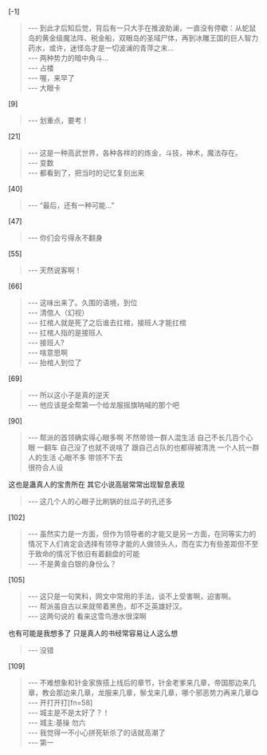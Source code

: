 
[-1] 
>--- 到此才后知后觉，背后有一只大手在推波助澜，一直没有停歇：从蛇鼠岛的黄金级魔法阵、税金船，双眼岛的圣域尸体，再到冰雕王国的巨人智力药水，或许，迷怪岛才是一切波澜的青萍之末…<br>
>--- 两种势力的暗中角斗…<br>
>--- 占楼<br>
>--- 喔，来早了<br>
>--- 大眼卡<br>

[9] 
>--- 划重点，要考！<br>

[21] 
>--- 这是一种高武世界，各种各样的的炼金，斗技，神术，魔法存在。<br>
>--- 变数<br>
>--- 都看到了，把当时的记忆复刻出来<br>

[40] 
>--- “最后，还有一种可能...”<br>

[47] 
>--- 你们会亏得永不翻身<br>

[55] 
>--- 天然说客啊！<br>

[66] 
>--- 这味出来了。久围的语境，到位<br>
>--- 清倌人（幻视）<br>
>--- 扛棺人就是死了之后谁去扛棺，接班人才能扛棺<br>
>--- 扛棺人指的是接班人<br>
>--- 接班人?<br>
>--- 啥意思啊<br>
>--- 抬棺人到位了<br>

[69] 
>--- 所以这小子是真的逆天<br>
>--- 他应该是全帮第一个给龙服摇旗呐喊的那个吧<br>

[90] 
>--- 帮派的首领确实得心眼多啊
不然带领一群人混生活
自己不长几百个心眼
一翻车
自己没了也就不说啥了
跟自己占队的也都得被清洗
一个人抗一群人的生活     心眼不多
带领不下去    
很符合人设

这也是蛊真人的宝贵所在
其它小说高层常常出现智息表现<br>
>--- 这几个人的心眼子比刷锅的丝瓜子的孔还多<br>

[102] 
>--- 虽然实力是一方面，但作为领导者的才能又是另一方面，在同等实力的情况下人们肯定会选择有领导才能的人做领头人，而在实力有些差距但不至于致命的情况下依旧有着翻盘的可能<br>
>--- 不是黄金白银的身份么？<br>

[105] 
>--- 这只是一句笑料，网文中常用的手法，谈不上受害啊，迫害啊。<br>
>--- 帮派虽自古以来就带着黑色，却不乏英雄好汉。<br>
>--- 这两句说的
看来这雪鸟港水很深啊

也有可能是我想多了
只是真人的书经常容易让人这么想<br>
>--- 没错<br>

[109] 
>--- 不难想象和针金家族搭上线后的章节，针金老爹来几章，帝国那边来几章，教会那边来几章，龙服来几章，鬃戈来几章，哪个邪恶势力再来几章😋<br>
>--- 开打开打[fn=58]<br>
>--- 城主是不是太好了？！<br>
>--- 城主:基操 勿六<br>
>--- 我觉得一不小心拼死斩杀了的话就高潮了<br>
>--- 第一<br>
